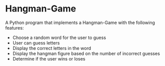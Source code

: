 # Hangman-Game
A Python program that implements a Hangman-Game with the following features:
- Choose a random word for the user to guess
- User can guess letters
- Display the correct letters in the word
- Display the hangman figure based on the number of incorrect guesses
- Determine if the user wins or loses

